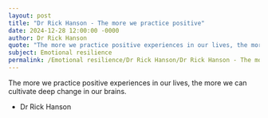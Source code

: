 ```yaml
---
layout: post
title: "Dr Rick Hanson - The more we practice positive"
date: 2024-12-28 12:00:00 -0000
author: Dr Rick Hanson
quote: "The more we practice positive experiences in our lives, the more we can cultivate deep change in our brains."
subject: Emotional resilience
permalink: /Emotional resilience/Dr Rick Hanson/Dr Rick Hanson - The more we practice positive
---
```


The more we practice positive experiences in our lives, the more we can cultivate deep change in our brains.

- Dr Rick Hanson
